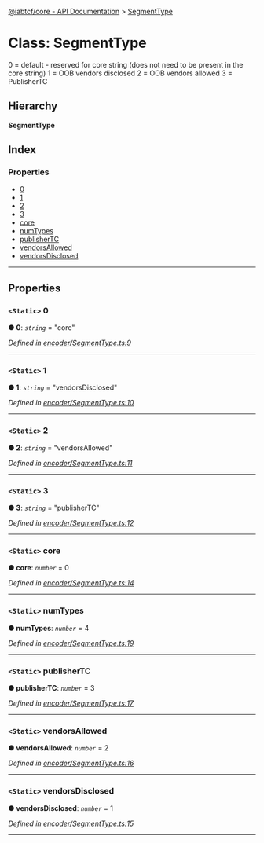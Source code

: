 [@iabtcf/core - API Documentation](../README.md) > [SegmentType](../classes/segmenttype.md)

# Class: SegmentType

0 = default - reserved for core string (does not need to be present in the core string) 1 = OOB vendors disclosed 2 = OOB vendors allowed 3 = PublisherTC

## Hierarchy

**SegmentType**

## Index

### Properties

* [0](segmenttype.md#0)
* [1](segmenttype.md#1)
* [2](segmenttype.md#2)
* [3](segmenttype.md#3)
* [core](segmenttype.md#core)
* [numTypes](segmenttype.md#numtypes)
* [publisherTC](segmenttype.md#publishertc)
* [vendorsAllowed](segmenttype.md#vendorsallowed)
* [vendorsDisclosed](segmenttype.md#vendorsdisclosed)

---

## Properties

<a id="0"></a>

### `<Static>` 0

**● 0**: *`string`* = "core"

*Defined in [encoder/SegmentType.ts:9](https://github.com/chrispaterson/iabtcf-es/blob/5dac6b3/modules/core/src/encoder/SegmentType.ts#L9)*

___
<a id="1"></a>

### `<Static>` 1

**● 1**: *`string`* = "vendorsDisclosed"

*Defined in [encoder/SegmentType.ts:10](https://github.com/chrispaterson/iabtcf-es/blob/5dac6b3/modules/core/src/encoder/SegmentType.ts#L10)*

___
<a id="2"></a>

### `<Static>` 2

**● 2**: *`string`* = "vendorsAllowed"

*Defined in [encoder/SegmentType.ts:11](https://github.com/chrispaterson/iabtcf-es/blob/5dac6b3/modules/core/src/encoder/SegmentType.ts#L11)*

___
<a id="3"></a>

### `<Static>` 3

**● 3**: *`string`* = "publisherTC"

*Defined in [encoder/SegmentType.ts:12](https://github.com/chrispaterson/iabtcf-es/blob/5dac6b3/modules/core/src/encoder/SegmentType.ts#L12)*

___
<a id="core"></a>

### `<Static>` core

**● core**: *`number`* = 0

*Defined in [encoder/SegmentType.ts:14](https://github.com/chrispaterson/iabtcf-es/blob/5dac6b3/modules/core/src/encoder/SegmentType.ts#L14)*

___
<a id="numtypes"></a>

### `<Static>` numTypes

**● numTypes**: *`number`* = 4

*Defined in [encoder/SegmentType.ts:19](https://github.com/chrispaterson/iabtcf-es/blob/5dac6b3/modules/core/src/encoder/SegmentType.ts#L19)*

___
<a id="publishertc"></a>

### `<Static>` publisherTC

**● publisherTC**: *`number`* = 3

*Defined in [encoder/SegmentType.ts:17](https://github.com/chrispaterson/iabtcf-es/blob/5dac6b3/modules/core/src/encoder/SegmentType.ts#L17)*

___
<a id="vendorsallowed"></a>

### `<Static>` vendorsAllowed

**● vendorsAllowed**: *`number`* = 2

*Defined in [encoder/SegmentType.ts:16](https://github.com/chrispaterson/iabtcf-es/blob/5dac6b3/modules/core/src/encoder/SegmentType.ts#L16)*

___
<a id="vendorsdisclosed"></a>

### `<Static>` vendorsDisclosed

**● vendorsDisclosed**: *`number`* = 1

*Defined in [encoder/SegmentType.ts:15](https://github.com/chrispaterson/iabtcf-es/blob/5dac6b3/modules/core/src/encoder/SegmentType.ts#L15)*

___

